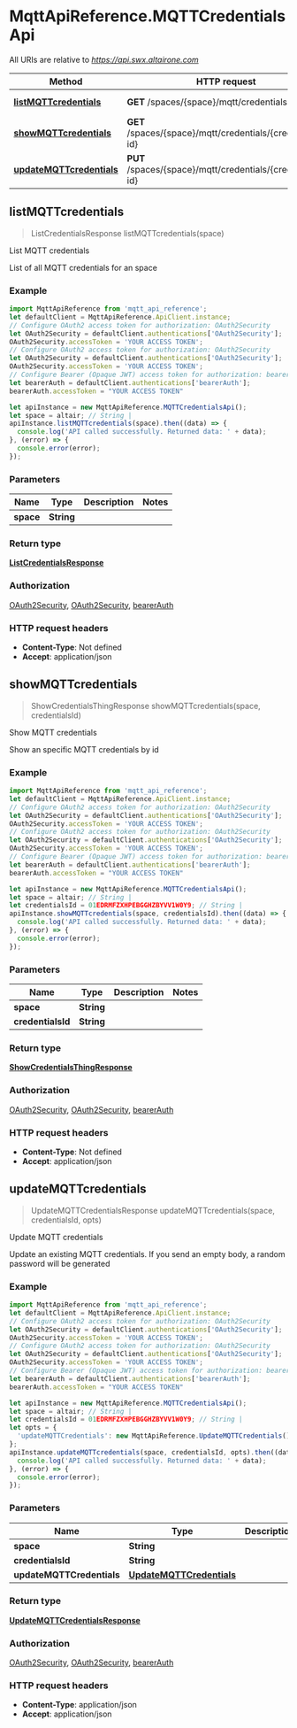 # MqttApiReference.MQTTCredentialsApi

All URIs are relative to *https://api.swx.altairone.com*

Method | HTTP request | Description
------------- | ------------- | -------------
[**listMQTTcredentials**](MQTTCredentialsApi.md#listMQTTcredentials) | **GET** /spaces/{space}/mqtt/credentials | List MQTT credentials
[**showMQTTcredentials**](MQTTCredentialsApi.md#showMQTTcredentials) | **GET** /spaces/{space}/mqtt/credentials/{credentials-id} | Show MQTT credentials
[**updateMQTTcredentials**](MQTTCredentialsApi.md#updateMQTTcredentials) | **PUT** /spaces/{space}/mqtt/credentials/{credentials-id} | Update MQTT credentials



## listMQTTcredentials

> ListCredentialsResponse listMQTTcredentials(space)

List MQTT credentials

List of all MQTT credentials for an space

### Example

```javascript
import MqttApiReference from 'mqtt_api_reference';
let defaultClient = MqttApiReference.ApiClient.instance;
// Configure OAuth2 access token for authorization: OAuth2Security
let OAuth2Security = defaultClient.authentications['OAuth2Security'];
OAuth2Security.accessToken = 'YOUR ACCESS TOKEN';
// Configure OAuth2 access token for authorization: OAuth2Security
let OAuth2Security = defaultClient.authentications['OAuth2Security'];
OAuth2Security.accessToken = 'YOUR ACCESS TOKEN';
// Configure Bearer (Opaque JWT) access token for authorization: bearerAuth
let bearerAuth = defaultClient.authentications['bearerAuth'];
bearerAuth.accessToken = "YOUR ACCESS TOKEN"

let apiInstance = new MqttApiReference.MQTTCredentialsApi();
let space = altair; // String | 
apiInstance.listMQTTcredentials(space).then((data) => {
  console.log('API called successfully. Returned data: ' + data);
}, (error) => {
  console.error(error);
});

```

### Parameters


Name | Type | Description  | Notes
------------- | ------------- | ------------- | -------------
 **space** | **String**|  | 

### Return type

[**ListCredentialsResponse**](ListCredentialsResponse.md)

### Authorization

[OAuth2Security](../README.md#OAuth2Security), [OAuth2Security](../README.md#OAuth2Security), [bearerAuth](../README.md#bearerAuth)

### HTTP request headers

- **Content-Type**: Not defined
- **Accept**: application/json


## showMQTTcredentials

> ShowCredentialsThingResponse showMQTTcredentials(space, credentialsId)

Show MQTT credentials

Show an specific MQTT credentials by id

### Example

```javascript
import MqttApiReference from 'mqtt_api_reference';
let defaultClient = MqttApiReference.ApiClient.instance;
// Configure OAuth2 access token for authorization: OAuth2Security
let OAuth2Security = defaultClient.authentications['OAuth2Security'];
OAuth2Security.accessToken = 'YOUR ACCESS TOKEN';
// Configure OAuth2 access token for authorization: OAuth2Security
let OAuth2Security = defaultClient.authentications['OAuth2Security'];
OAuth2Security.accessToken = 'YOUR ACCESS TOKEN';
// Configure Bearer (Opaque JWT) access token for authorization: bearerAuth
let bearerAuth = defaultClient.authentications['bearerAuth'];
bearerAuth.accessToken = "YOUR ACCESS TOKEN"

let apiInstance = new MqttApiReference.MQTTCredentialsApi();
let space = altair; // String | 
let credentialsId = 01EDRMFZXHPEBGGHZBYVV1W0Y9; // String | 
apiInstance.showMQTTcredentials(space, credentialsId).then((data) => {
  console.log('API called successfully. Returned data: ' + data);
}, (error) => {
  console.error(error);
});

```

### Parameters


Name | Type | Description  | Notes
------------- | ------------- | ------------- | -------------
 **space** | **String**|  | 
 **credentialsId** | **String**|  | 

### Return type

[**ShowCredentialsThingResponse**](ShowCredentialsThingResponse.md)

### Authorization

[OAuth2Security](../README.md#OAuth2Security), [OAuth2Security](../README.md#OAuth2Security), [bearerAuth](../README.md#bearerAuth)

### HTTP request headers

- **Content-Type**: Not defined
- **Accept**: application/json


## updateMQTTcredentials

> UpdateMQTTCredentialsResponse updateMQTTcredentials(space, credentialsId, opts)

Update MQTT credentials

Update an existing MQTT credentials. If you send an empty body, a random password will be generated

### Example

```javascript
import MqttApiReference from 'mqtt_api_reference';
let defaultClient = MqttApiReference.ApiClient.instance;
// Configure OAuth2 access token for authorization: OAuth2Security
let OAuth2Security = defaultClient.authentications['OAuth2Security'];
OAuth2Security.accessToken = 'YOUR ACCESS TOKEN';
// Configure OAuth2 access token for authorization: OAuth2Security
let OAuth2Security = defaultClient.authentications['OAuth2Security'];
OAuth2Security.accessToken = 'YOUR ACCESS TOKEN';
// Configure Bearer (Opaque JWT) access token for authorization: bearerAuth
let bearerAuth = defaultClient.authentications['bearerAuth'];
bearerAuth.accessToken = "YOUR ACCESS TOKEN"

let apiInstance = new MqttApiReference.MQTTCredentialsApi();
let space = altair; // String | 
let credentialsId = 01EDRMFZXHPEBGGHZBYVV1W0Y9; // String | 
let opts = {
  'updateMQTTCredentials': new MqttApiReference.UpdateMQTTCredentials() // UpdateMQTTCredentials | 
};
apiInstance.updateMQTTcredentials(space, credentialsId, opts).then((data) => {
  console.log('API called successfully. Returned data: ' + data);
}, (error) => {
  console.error(error);
});

```

### Parameters


Name | Type | Description  | Notes
------------- | ------------- | ------------- | -------------
 **space** | **String**|  | 
 **credentialsId** | **String**|  | 
 **updateMQTTCredentials** | [**UpdateMQTTCredentials**](UpdateMQTTCredentials.md)|  | [optional] 

### Return type

[**UpdateMQTTCredentialsResponse**](UpdateMQTTCredentialsResponse.md)

### Authorization

[OAuth2Security](../README.md#OAuth2Security), [OAuth2Security](../README.md#OAuth2Security), [bearerAuth](../README.md#bearerAuth)

### HTTP request headers

- **Content-Type**: application/json
- **Accept**: application/json

